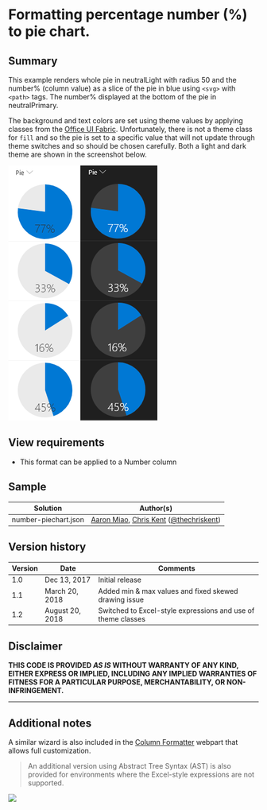 # Formatting percentage number (%) to pie chart.

## Summary
This example renders whole pie in neutralLight with radius 50 and the number% (column value) as a slice of the pie in blue using `<svg>` with `<path>` tags. The number% displayed at the bottom of the pie in neutralPrimary.

The background and text colors are set using theme values by applying classes from the [Office UI Fabric](https://developer.microsoft.com/en-us/fabric#/styles/colors). Unfortunately, there is not a theme class for `fill` and so the pie is set to a specific value that will not update through theme switches and so should be chosen carefully. Both a light and dark theme are shown in the screenshot below.

![screenshot of the sample](./assets/screenshot.png)

## View requirements
- This format can be applied to a Number column

## Sample

Solution|Author(s)
--------|---------
number-piechart.json | [Aaron Miao](https://github.com/aaronmi), [Chris Kent](https://github.com/thechriskent) ([@thechriskent](https://twitter.com/thechriskent))

## Version history

Version|Date|Comments
-------|----|--------
1.0|Dec 13, 2017|Initial release
1.1|March 20, 2018|Added min & max values and fixed skewed drawing issue
1.2|August 20, 2018|Switched to Excel-style expressions and use of theme classes

## Disclaimer
**THIS CODE IS PROVIDED *AS IS* WITHOUT WARRANTY OF ANY KIND, EITHER EXPRESS OR IMPLIED, INCLUDING ANY IMPLIED WARRANTIES OF FITNESS FOR A PARTICULAR PURPOSE, MERCHANTABILITY, OR NON-INFRINGEMENT.**

---

## Additional notes

A similar wizard is also included in the [Column Formatter](https://github.com/SharePoint/sp-dev-solutions/blob/master/solutions/ColumnFormatter/README.md) webpart that allows full customization.

> An additional version using Abstract Tree Syntax (AST) is also provided for environments where the Excel-style expressions are not supported.

<img src="https://pnptelemetry.azurewebsites.net/list-formatting/column-samples/number-piechart" />